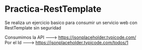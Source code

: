 # Practica-RestTemplate
Se realiza un ejercicio basico para consumir un servicio web con RestTemplate sin seguridad

Consumimos la API ---> https://jsonplaceholder.typicode.com/
<br>
Por el Id ---> https://jsonplaceholder.typicode.com/todos/1
